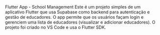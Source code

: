 Flutter App - School Management
Este é um projeto simples de um aplicativo Flutter que usa Supabase como backend para autenticação e gestão de educadores. O app permite que os usuários façam login e gerenciem uma lista de educadores (visualizar e adicionar educadores). O projeto foi criado no VS Code e usa o Flutter SDK.
